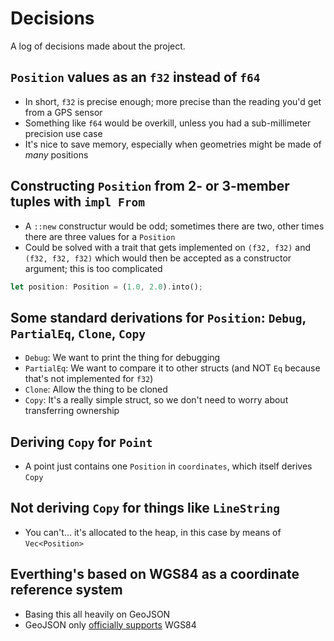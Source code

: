# Decisions

A log of decisions made about the project.

## `Position` values as an `f32` instead of `f64`

- In short, `f32` is precise enough; more precise than the reading you'd get from a GPS sensor
- Something like `f64` would be overkill, unless you had a sub-millimeter precision use case
- It's nice to save memory, especially when geometries might be made of *many* positions

## Constructing `Position` from 2- or 3-member tuples with `impl From`

- A `::new` constructur would be odd; sometimes there are two, other times there are three values for a `Position`
- Could be solved with a trait that gets implemented on `(f32, f32)` and `(f32, f32, f32)` which would then be accepted as a constructor argument; this is too complicated

```rs
let position: Position = (1.0, 2.0).into();
```

## Some standard derivations for `Position`: `Debug`, `PartialEq`, `Clone`, `Copy`

- `Debug`: We want to print the thing for debugging
- `PartialEq`: We want to compare it to other structs (and NOT `Eq` because that's not implemented for `f32`)
- `Clone`: Allow the thing to be cloned
- `Copy`: It's a really simple struct, so we don't need to worry about transferring ownership

## Deriving `Copy` for `Point`

- A point just contains one `Position` in `coordinates`, which itself derives `Copy`

## Not deriving `Copy` for things like `LineString`

- You can't... it's allocated to the heap, in this case by means of `Vec<Position>`

## Everthing's based on WGS84 as a coordinate reference system

- Basing this all heavily on GeoJSON
- GeoJSON only [officially supports](https://datatracker.ietf.org/doc/html/rfc7946#section-4) WGS84
